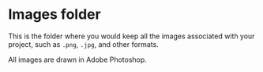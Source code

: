 # Images folder

This is the folder where you would keep all the images associated with your project, such as `.png`, `.jpg`, and other formats.

All images are drawn in Adobe Photoshop.
